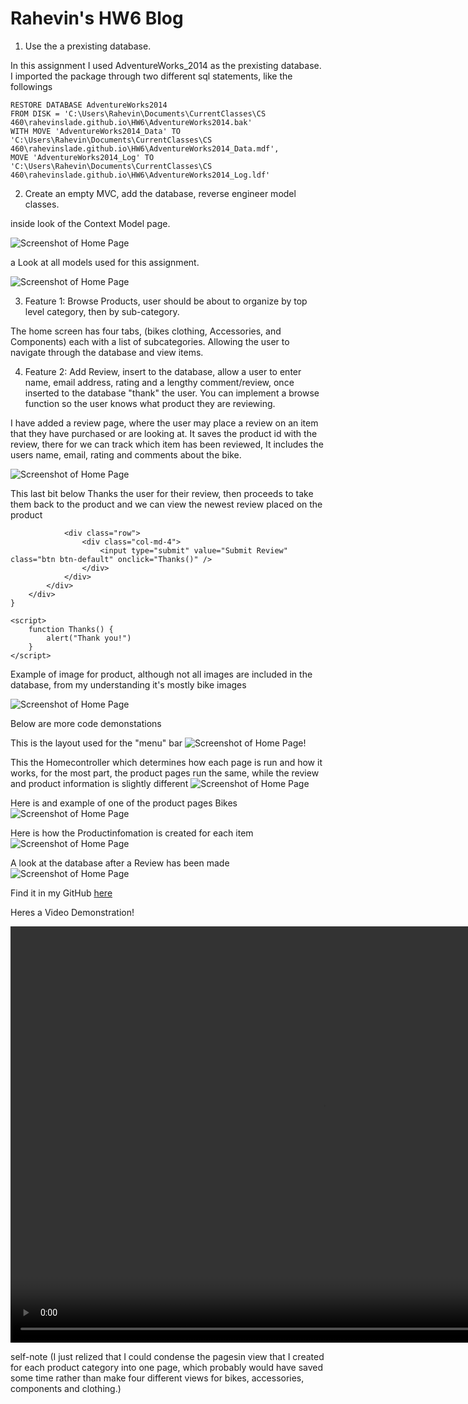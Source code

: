 # Rahevin's HW6 Blog

1) Use the a prexisting database.

In this assignment I used AdventureWorks_2014 as the prexisting database.
I imported the package through two different sql statements, like the followings

```
RESTORE DATABASE AdventureWorks2014  
FROM DISK = 'C:\Users\Rahevin\Documents\CurrentClasses\CS 460\rahevinslade.github.io\HW6\AdventureWorks2014.bak'  
WITH MOVE 'AdventureWorks2014_Data' TO 'C:\Users\Rahevin\Documents\CurrentClasses\CS 460\rahevinslade.github.io\HW6\AdventureWorks2014_Data.mdf',  
MOVE 'AdventureWorks2014_Log' TO 'C:\Users\Rahevin\Documents\CurrentClasses\CS 460\rahevinslade.github.io\HW6\AdventureWorks2014_Log.ldf' 

```

2) Create an empty MVC, add the database, reverse engineer model classes. 

inside look of the Context Model page.

![Screenshot of Home Page](ContextModel.PNG)

a Look at all models used for this assignment.

![Screenshot of Home Page](Models.PNG)

3) Feature 1: Browse Products, user should be about to organize by top level category, then by sub-category. 

The home screen has four tabs, (bikes clothing, Accessories, and Components) each with a list of subcategories. Allowing the user to navigate through the database and view items.

4) Feature 2: Add Review, insert to the database, allow a user to enter name, email address, rating and a lengthy comment/review, once inserted to the database "thank" the user. You can implement a browse function so the user knows what product they are reviewing. 

I have added a review page, where the user may place a review on an item that they have purchased or are looking at. It saves the product id with the review, there for we can track which item has been reviewed, It includes the users name, email, rating and comments about the bike. 

![Screenshot of Home Page](Review.PNG)

This last bit below Thanks the user for their review, then proceeds to take them back to the product and we can view the newest review placed on the product

```
            <div class="row">
                <div class="col-md-4">
                    <input type="submit" value="Submit Review" class="btn btn-default" onclick="Thanks()" />
                </div>
            </div>
        </div>
    </div>
}

<script>
    function Thanks() {
        alert("Thank you!")
    }
</script>
```

Example of image for product, although not all images are included in the database, from my understanding it's mostly bike images

![Screenshot of Home Page](Product.PNG)

Below are more code demonstations

This is the layout used for the "menu" bar 
![Screenshot of Home Page](Layout.PNG)!

This the Homecontroller which determines how each page is run and how it works, for the most part, the product pages run the same, while the review and product information is slightly different
![Screenshot of Home Page](Controller.PNG)

Here is and example of one of the product pages
Bikes
![Screenshot of Home Page](BikeExample.PNG)

Here is how the Productinfomation is created for each item
![Screenshot of Home Page](ProductInfo.PNG)

A look at the database after a Review has been made
![Screenshot of Home Page](Data.PNG)

Find it in my GitHub [here](https://github.com/RahevinSlade/rahevinslade.github.io/tree/master/HW6/HW6/HW6)

Heres a Video Demonstration!

<video width="1000" height="666" controls="controls">
  <source src="Demo.mp4" type="video/mp4" />
</video>

self-note (I just relized that I could condense the pagesin view that I created for each product category into one page, which probably would have saved some time rather than make four different views for bikes, accessories, components and clothing.)